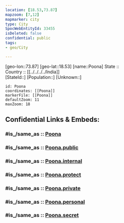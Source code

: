 ```yaml
---
location: [18.53,73.87] 
mapzoom: [7,12] 
mapmarker: city 
type: City
SpocWebEntityId: 33455
isDeleted: false
confidential: public
tags:
- geo/City

---
```


[geo-lon::73.87] 
[geo-lat::18.53] 
[name::Poona] 
State ::  
Country :: [[../../../../India]]  
[StateId::] 
[Population::] 
[Unknown::] 


```leaflet
id: Poona
coordinates: [[Poona]] 
markerFile: [[Poona]] 
defaultZoom: 11 
maxZoom: 18
```


## Confidential Links & Embeds: 

### #is_/same_as :: [Poona](/_Standards/Earth/Continent/Asia/Indian_Subcontinent/India/States~India/Maharashtra/City/Poona.md) 

### #is_/same_as :: [Poona.public](/_public/Earth/Continent/Asia/Indian_Subcontinent/India/States~India/Maharashtra/City/Poona.public.md) 

### #is_/same_as :: [Poona.internal](/_internal/Earth/Continent/Asia/Indian_Subcontinent/India/States~India/Maharashtra/City/Poona.internal.md) 

### #is_/same_as :: [Poona.protect](/_protect/Earth/Continent/Asia/Indian_Subcontinent/India/States~India/Maharashtra/City/Poona.protect.md) 

### #is_/same_as :: [Poona.private](/_private/Earth/Continent/Asia/Indian_Subcontinent/India/States~India/Maharashtra/City/Poona.private.md) 

### #is_/same_as :: [Poona.personal](/_personal/Earth/Continent/Asia/Indian_Subcontinent/India/States~India/Maharashtra/City/Poona.personal.md) 

### #is_/same_as :: [Poona.secret](/_secret/Earth/Continent/Asia/Indian_Subcontinent/India/States~India/Maharashtra/City/Poona.secret.md)


